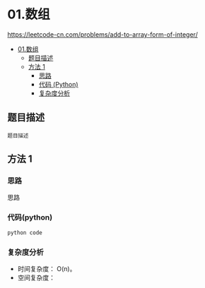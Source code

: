 # 01.数组

https://leetcode-cn.com/problems/add-to-array-form-of-integer/

- [01.数组](#01数组)
  - [题目描述](#题目描述)
  - [方法 1](#方法-1)
    - [思路](#思路)
    - [代码 (Python)](#代码-Python)
    - [复杂度分析](#复杂度分析)

## 题目描述
```
题目描述
```

## 方法 1

### 思路
思路


### 代码(python)
```python
python code
```

### 复杂度分析
- 时间复杂度： O(n)。
- 空间复杂度：


